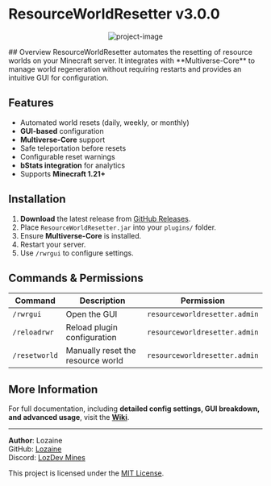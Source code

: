 # ResourceWorldResetter v3.0.0
<p align="center">
  <img src="https://files.catbox.moe/xhfveh.png" alt="project-image">
</p>
## Overview
ResourceWorldResetter automates the resetting of resource worlds on your Minecraft server. It integrates with **Multiverse-Core** to manage world regeneration without requiring restarts and provides an intuitive GUI for configuration.

## Features
- Automated world resets (daily, weekly, or monthly)
- **GUI-based** configuration
- **Multiverse-Core** support
- Safe teleportation before resets
- Configurable reset warnings
- **bStats integration** for analytics
- Supports **Minecraft 1.21+**

## Installation
1. **Download** the latest release from [GitHub Releases](https://github.com/Lozaine/ResourceWorldResetter/releases).
2. Place `ResourceWorldResetter.jar` into your `plugins/` folder.
3. Ensure **Multiverse-Core** is installed.
4. Restart your server.
5. Use `/rwrgui` to configure settings.

## Commands & Permissions
| Command       | Description                       | Permission                    |
|--------------|---------------------------------|------------------------------|
| `/rwrgui`    | Open the GUI                     | `resourceworldresetter.admin` |
| `/reloadrwr` | Reload plugin configuration      | `resourceworldresetter.admin` |
| `/resetworld`| Manually reset the resource world | `resourceworldresetter.admin` |

## More Information
For full documentation, including **detailed config settings, GUI breakdown, and advanced usage**, visit the **[Wiki](https://github.com/Lozaine/ResourceWorldResetter/wiki)**.

---

**Author**: Lozaine  
GitHub: [Lozaine](https://github.com/Lozaine)  
Discord: [LozDev Mines](https://discord.gg/Y3UuG7xu9x)  

This project is licensed under the [MIT License](LICENSE).
